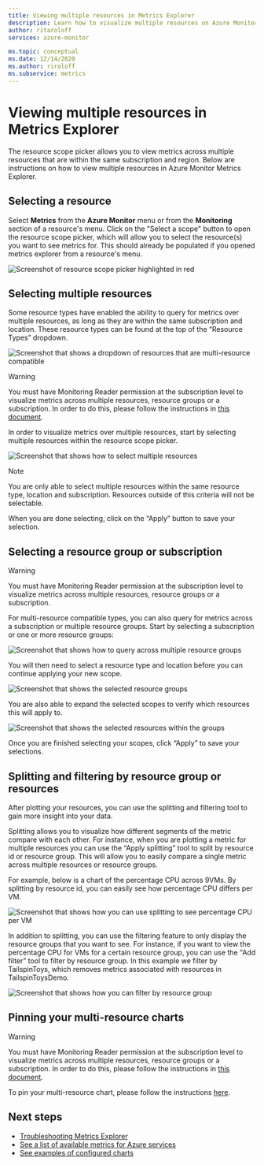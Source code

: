 ```yaml
---
title: Viewing multiple resources in Metrics Explorer
description: Learn how to visualize multiple resources on Azure Monitor Metrics Explorer
author: ritaroloff
services: azure-monitor

ms.topic: conceptual
ms.date: 12/14/2020
ms.author: riroloff
ms.subservice: metrics
---
```


# Viewing multiple resources in Metrics Explorer

The resource scope picker allows you to view metrics across multiple resources that are within the same subscription and region. Below are instructions on how to view multiple resources in Azure Monitor Metrics Explorer. 

## Selecting a resource 

Select **Metrics** from the **Azure Monitor** menu or from the **Monitoring** section of a resource's menu. Click on the "Select a scope" button to open the resource scope picker, which will allow you to select the resource(s) you want to see metrics for. This should already be populated if you opened metrics explorer from a resource's menu. 

![Screenshot of resource scope picker highlighted in red](./media/metrics-charts/019.png)

## Selecting multiple resources 

Some resource types have enabled the ability to query for metrics over multiple resources, as long as they are within the same subscription and location. These resource types can be found at the top of the “Resource Types” dropdown. 

![Screenshot that shows a dropdown of resources that are multi-resource compatible ](./media/metrics-charts/020.png)

> [!WARNING] 
> You must have Monitoring Reader permission at the subscription level to visualize metrics across multiple resources, resource groups or a subscription. In order to do this, please follow the instructions in [this document](https://docs.microsoft.com/azure/role-based-access-control/role-assignments-portal).

In order to visualize metrics over multiple resources, start by selecting multiple resources within the resource scope picker. 

![Screenshot that shows how to select multiple resources](./media/metrics-charts/021.png)

> [!NOTE]
> You are only able to select multiple resources within the same resource type, location and subscription. Resources outside of this criteria will not be selectable. 

When you are done selecting, click on the “Apply” button to save your selection. 

## Selecting a resource group or subscription 

> [!WARNING]
> You must have Monitoring Reader permission at the subscription level to visualize metrics across multiple resources, resource groups or a subscription. 

For multi-resource compatible types, you can also query for metrics across a subscription or multiple resource groups. Start by selecting a subscription or one or more resource groups: 

![Screenshot that shows how to query across multiple resource groups ](./media/metrics-charts/022.png)

You will then need to select a resource type and location before you can continue applying your new scope. 

![Screenshot that shows the selected resource groups ](./media/metrics-charts/023.png)

You are also able to expand the selected scopes to verify which resources this will apply to.

![Screenshot that shows the selected resources within the groups ](./media/metrics-charts/024.png)

Once you are finished selecting your scopes, click “Apply” to save your selections. 

## Splitting and filtering by resource group or resources

After plotting your resources, you can use the splitting and filtering tool to gain more insight into your data. 

Splitting allows you to visualize how different segments of the metric compare with each other. For instance, when you are plotting a metric for multiple resources you can use the “Apply splitting” tool to split by resource id or resource group. This will allow you to easily compare a single metric across multiple resources or resource groups.  

For example, below is a chart of the percentage CPU across 9VMs. By splitting by resource id, you can easily see how percentage CPU differs per VM. 

![Screenshot that shows how you can use splitting to see percentage CPU per VM](./media/metrics-charts/026.png)

In addition to splitting, you can use the filtering feature to only display the resource groups that you want to see.  For instance, if you want to view the percentage CPU for VMs for a certain resource group, you can use the "Add filter” tool to filter by resource group. In this example we filter by TailspinToys, which removes metrics associated with resources in TailspinToysDemo. 

![Screenshot that shows how you can filter by resource group](./media/metrics-charts/027.png)

## Pinning your multi-resource charts 

> [!WARNING] 
> You must have Monitoring Reader permission at the subscription level to visualize metrics across multiple resources, resource groups or a subscription. In order to do this, please follow the instructions in [this document](https://docs.microsoft.com/azure/role-based-access-control/role-assignments-portal). 

To pin your multi-resource chart, please follow the instructions [here](https://docs.microsoft.com/azure/azure-monitor/platform/metrics-charts#create-alert-rules). 

## Next steps

* [Troubleshooting Metrics Explorer](metrics-troubleshoot.md)
* [See a list of available metrics for Azure services](metrics-supported.md)
* [See examples of configured charts](metric-chart-samples.md)

